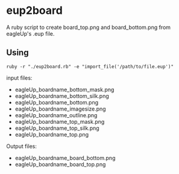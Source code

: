 # eup2board
A ruby script to create board_top.png and board_bottom.png from eagleUp's .eup file.

## Using
`ruby -r "./eup2board.rb" -e "import_file('/path/to/file.eup')"`

input files:
- eagleUp_boardname_bottom_mask.png
- eagleUp_boardname_bottom_silk.png
- eagleUp_boardname_bottom.png
- eagleUp_boardname_imagesize.png
- eagleUp_boardname_outline.png
- eagleUp_boardname_top_mask.png
- eagleUp_boardname_top_silk.png
- eagleUp_boardname_top.png

Output files:
- eagleUp_boardname_board_bottom.png
- eagleUp_boardname_board_top.png

